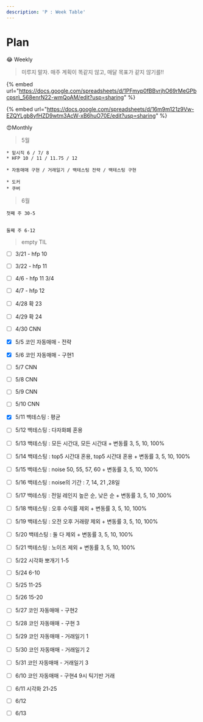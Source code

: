 ```yaml
---
description: 'P : Week Table'
---
```


# Plan

😂 Weekly

> 미루지 말자. 매주 계획이 똑같지 않고, 매달 목표가 같지 않기를!!

{% embed url="https://docs.google.com/spreadsheets/d/1PFmyp0fBBvrjhO69rMeGPbcpsn\_568enrN22-wmQoAM/edit?usp=sharing" %}

{% embed url="https://docs.google.com/spreadsheets/d/16m9m121z9Vw-EZQYLgb8yfHZD9wtm3AcW-xB6huO70E/edit?usp=sharing" %}



😍Monthly

> 5월

```text
* 밑시직 6 / 7/ 8
* HFP 10 / 11 / 11.75 / 12

* 자동매매 구현 / 거래일기 / 백테스팅 전략 / 백테스팅 구현

* 도커 
* 쿠버 
```



> 6월

```text
첫째 주 30-5


둘째 주 6-12
```



> empty TIL

* [ ] 3/21 - hfp 10
* [ ] 3/22 - hfp 11
* [ ] 4/6 - hfp 11 3/4
* [ ] 4/7 - hfp 12
* [ ] 4/28 확 23
* [ ] 4/29 확 24
* [ ] 4/30 CNN
* [x] 5/5 코인 자동매매 - 전략
* [x] 5/6 코인 자동매매 - 구현1
* [ ] 5/7 CNN
* [ ] 5/8 CNN 
* [ ] 5/9 CNN
* [ ] 5/10 CNN
* [x] 5/11 백테스팅 : 평균
* [ ] 5/12 백테스팅 : 다자화폐 혼용
* [ ] 5/13 백테스팅 : 모든 시간대, 모든 시간대 + 변동률 3, 5, 10, 100%
* [ ] 5/14 백테스팅 : top5 시간대 혼용, top5 시간대 혼용 + 변동률 3, 5, 10, 100%
* [ ] 5/15 백테스팅 : noise 50, 55, 57, 60 + 변동률 3, 5, 10, 100%
* [ ] 5/16 백테스팅 : noise의 기간 : 7, 14, 21 ,28일
* [ ] 5/17 백테스팅 : 전일 레인지 높은 순, 낮은 순 + 변동률 3, 5, 10 ,100%
* [ ] 5/18 백테스팅 : 오후 수익률 제외 + 변동률 3, 5, 10, 100%
* [ ] 5/19 백테스팅 : 오전 오후 거래량 제외 + 변동률 3, 5, 10, 100%
* [ ] 5/20 백테스팅 : 둘 다 제외 + 변동률 3, 5, 10, 100%
* [ ] 5/21 백테스팅 : 노이즈 제외 + 변동률 3, 5, 10, 100%
* [ ] 5/22 시각화 뽀개기 1-5
* [ ] 5/24 6-10
* [ ] 5/25 11-25
* [ ] 5/26 15-20
* [ ] 5/27 코인 자동매매 - 구현2
* [ ] 5/28 코인 자동매매 - 구현 3
* [ ] 5/29 코인 자동매매 - 거래일기 1
* [ ] 5/30 코인 자동매매 - 거래일기 2
* [ ] 5/31 코인 자동매매 - 거래일기 3
* [ ] 6/10 코인 자동매매 - 구현4 9시 틱기반 거래
* [ ] 6/11 시각화 21-25
* [ ] 6/12 
* [ ] 6/13 

